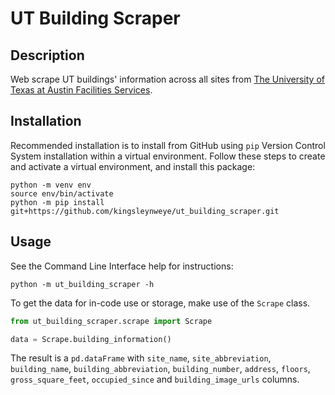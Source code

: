 # UT Building Scraper
## Description
Web scrape UT buildings' information across all sites from [The University of Texas at Austin Facilities Services](https://utdirect.utexas.edu/apps/campus/buildings/nlogon/facilities/?_ga=2.227999700.871646062.1622874639-448752207.1598189041).

## Installation
Recommended installation is to install from GitHub using `pip` Version Control System installation within a virtual environment.
Follow these steps to create and activate a virtual environment, and install this package:
```
python -m venv env
source env/bin/activate
python -m pip install git+https://github.com/kingsleynweye/ut_building_scraper.git
```

## Usage
See the Command Line Interface help for instructions:
```
python -m ut_building_scraper -h
```

To get the data for in-code use or storage, make use of the `Scrape` class.
```python
from ut_building_scraper.scrape import Scrape

data = Scrape.building_information()
```

The result is a `pd.dataFrame` with `site_name`, `site_abbreviation`, `building_name`, `building_abbreviation`, `building_number`, `address`, `floors`, `gross_square_feet`, `occupied_since` and `building_image_urls` columns.